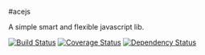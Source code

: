 #acejs

A simple smart and flexible javascript lib.

[![Build Status](https://travis-ci.org/shelter/acejs.svg?branch=master)](https://travis-ci.org/shelter/acejs)
[![Coverage Status](https://coveralls.io/repos/shelter/acejs/badge.png)](https://coveralls.io/r/shelter/acejs)
[![Dependency Status](https://gemnasium.com/shelter/acejs.png)](https://gemnasium.com/shelter/acejs)
